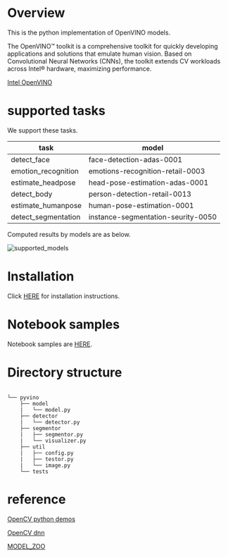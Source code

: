 # Overview

This is the python implementation of OpenVINO models.

The OpenVINO™ toolkit is a comprehensive toolkit for quickly developing applications and solutions that emulate human vision. 
Based on Convolutional Neural Networks (CNNs), the toolkit extends CV workloads across Intel® hardware, maximizing performance.

[Intel OpenVINO](https://software.intel.com/en-us/openvino-toolkit)

# supported tasks

We support these tasks.

|task                    |model                                     |
|------------------------|------------------------------------|
|detect_face             |face-detection-adas-0001            |
|emotion_recognition     |emotions-recognition-retail-0003    |
|estimate_headpose       |head-pose-estimation-adas-0001      |
|detect_body             |person-detection-retail-0013        |
|estimate_humanpose      |human-pose-estimation-0001          |
|detect_segmentation     |instance-segmentation-seurity-0050  |

Computed results by models are as below.

![supported_models](https://user-images.githubusercontent.com/34574033/63226303-36bc7b80-c213-11e9-8881-74241128e1d3.png)



# Installation

Click [HERE](https://github.com/hampen2929/pyvino/blob/master/INSTALL.md) for installation instructions.

# Notebook samples
Notebook samples are [HERE](https://github.com/hampen2929/pyvino/tree/master/notebook).

# Directory structure

```

└── pyvino
    ├── model
    |   └── model.py
    ├── detector
    |   └── detector.py
    ├── segmentor
    |   ├── segmentor.py
    |   └── visualizer.py
    ├── util
    |   ├── config.py
    |   ├── testor.py
    |   └── image.py
    └── tests

```

# reference
[OpenCV python demos](https://github.com/opencv/open_model_zoo/tree/master/demos/python_demos)

[OpenCV dnn](https://github.com/opencv/opencv/tree/master/samples/dnn)

[MODEL_ZOO](https://download.01.org/opencv/2019/open_model_zoo/R2/20190716_170000_models_bin/)
